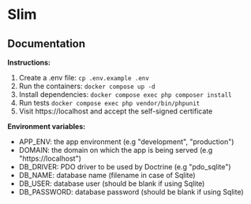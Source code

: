 # Slim

## Documentation

**Instructions:**

1. Create a .env file: `cp .env.example .env`
2. Run the containers: `docker compose up -d`
3. Install dependencies: `docker compose exec php composer install`
4. Run tests `docker compose exec php vendor/bin/phpunit`
5. Visit https://localhost and accept the self-signed certificate

**Environment variables:**

- APP_ENV: the app environment (e.g "development", "production")
- DOMAIN: the domain on which the app is being served (e.g "https://localhost")
- DB_DRIVER: PDO driver to be used by Doctrine (e.g "pdo_sqlite")
- DB_NAME: database name (filename in case of Sqlite)
- DB_USER: database user (should be blank if using Sqlite)
- DB_PASSWORD: database password (should be blank if using Sqlite)
